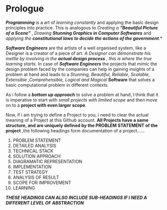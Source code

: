 # Prologue 
***Programming*** is a art of *learning constantly* and applying the basic design principles into practice. This is analogous to *Creating a __"Beautiful Picture of a Scene"__*
, *Drawing __Stunning Graphics in Computer Softwares__* and *applying the __constitutional laws to decide the actions of the government__.**

***Software Engineers***  are the artists of a well organised system, like a Designer is a creator of a piece of art. 
*A Designer can demonstrate his mettle by involving in the __actual design process__ , this is where the true learning starts.*
In case of ***Software Engineers*** the projects that mimic the design problem faced by the companies can help in gaining insights of a problem at hand and leads to a
*Stunning, Beautiful, Reliable, Scalable, Extensible ,Comprehensible, Logical and Magical* __Software__ that solves a basic computational problem in different contexts.

As i follow a ***bottom up approach*** to solve a problem at hand, I think that it is imperative to start with *small projects with limited scope* and then move on to a **project with even larger scope**.

Now, if i am trying to define a Project to you, i need to clear the actual meaning of a Project at this Github account. 
**All Projects have a same structure, and are uniquely defined by the PROBLEM STATEMENT of the project** ,the following headings form documentation of a project......
1. PROBLEM STATEMENT
2. DETAILED ANALYSIS 
3. TECHNICAL STACK
4. SOLUTION APPROACH 
5. DIAGRAMATIC REPRESENTATION
6. IMPLEMENTATION 
7. TEST STRATEGY
8. ANALYSIS OF RESULT
9. SCOPE FOR IMPROVEMENT
10. LEARNING 

***THESE HEADINGS CAN ALSO INCLUDE SUB-HEADINGS IF I NEED A DIFFERENT LEVEL OF ABSTRACTION***
